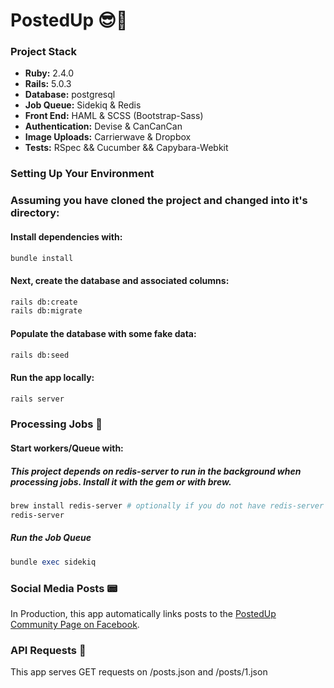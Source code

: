 # PostedUp 😎📲

### Project Stack

* **Ruby:** 2.4.0
* **Rails:** 5.0.3
* **Database:** postgresql
* **Job Queue:** Sidekiq & Redis
* **Front End:** HAML & SCSS (Bootstrap-Sass)
* **Authentication:** Devise & CanCanCan
* **Image Uploads:** Carrierwave & Dropbox
* **Tests:** RSpec && Cucumber && Capybara-Webkit

### Setting Up Your Environment

### Assuming you have cloned the project and changed into it's directory:

#### Install dependencies with:

``` bash
bundle install
```

#### Next, create the database and associated columns:

``` bash
rails db:create
rails db:migrate
```

#### Populate the database with some fake data:

``` bash
rails db:seed
```

#### Run the app locally:

``` bash
rails server 
```


### Processing Jobs 🤺

#### Start workers/Queue with:

##### This project depends on redis-server to run in the background when processing jobs. Install it with the gem or with brew.

``` bash
brew install redis-server # optionally if you do not have redis-server on OSX
redis-server
```

##### Run the Job Queue

``` ruby
bundle exec sidekiq
```


### Social Media Posts 📟

In Production, this app automatically links posts to the [PostedUp Community Page on Facebook](https://www.facebook.com/PostedUp-App-Community-214327459084678/).



### API Requests 👾

This app serves GET requests on /posts.json and /posts/1.json
